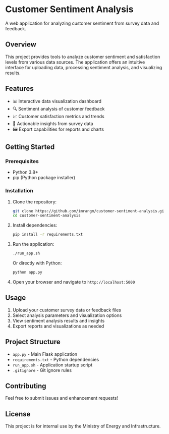 # Customer Sentiment Analysis

A web application for analyzing customer sentiment from survey data and feedback.

## Overview

This project provides tools to analyze customer sentiment and satisfaction levels from various data sources. The application offers an intuitive interface for uploading data, processing sentiment analysis, and visualizing results.

## Features

- 📊 Interactive data visualization dashboard
- 🔍 Sentiment analysis of customer feedback
- 📈 Customer satisfaction metrics and trends
- 🎯 Actionable insights from survey data
- 🖼️ Export capabilities for reports and charts

## Getting Started

### Prerequisites

- Python 3.8+
- pip (Python package installer)

### Installation

1. Clone the repository:

   ```bash
   git clone https://github.com/imrangm/customer-sentiment-analysis.git
   cd customer-sentiment-analysis
   ```

2. Install dependencies:

   ```bash
   pip install -r requirements.txt
   ```

3. Run the application:

   ```bash
   ./run_app.sh
   ```

   Or directly with Python:

   ```bash
   python app.py
   ```

4. Open your browser and navigate to `http://localhost:5000`

## Usage

1. Upload your customer survey data or feedback files
2. Select analysis parameters and visualization options
3. View sentiment analysis results and insights
4. Export reports and visualizations as needed

## Project Structure

- `app.py` - Main Flask application
- `requirements.txt` - Python dependencies
- `run_app.sh` - Application startup script
- `.gitignore` - Git ignore rules

## Contributing

Feel free to submit issues and enhancement requests!

## License

This project is for internal use by the Ministry of Energy and Infrastructure.
